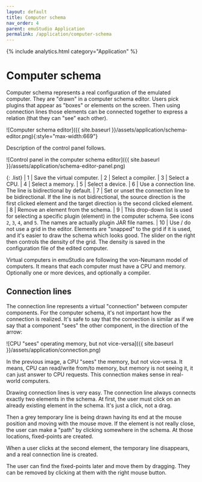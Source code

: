 ```yaml
---
layout: default
title: Computer schema
nav_order: 4
parent: emuStudio Application
permalink: /application/computer-schema
---
```


{% include analytics.html category="Application" %}

# Computer schema

Computer schema represents a real configuration of the emulated computer. They are "drawn" in a computer schema editor.
Users pick plugins that appear as "boxes" or elements on the screen. Then using connection lines those elements can be
connected together to express a relation (that they can "see" each other).

![Computer schema editor]({{ site.baseurl }}/assets/application/schema-editor.png){:style="max-width:669"}

Description of the control panel follows.

![Control panel in the computer schema editor]({{ site.baseurl }}/assets/application/schema-editor-panel.png)

{: .list}
| <span class="circle">1</span> | Save the virtual computer.
| <span class="circle">2</span> | Select a compiler.
| <span class="circle">3</span> | Select a CPU.
| <span class="circle">4</span> | Select a memory.
| <span class="circle">5</span> | Select a device.
| <span class="circle">6</span> | Use a connection line. The line is bidirectional by default.
| <span class="circle">7</span> | Set or unset the connection line to be bidirectional. If the line is not bidirectional, the source direction is the first clicked element and the target direction is the second clicked element.
| <span class="circle">8</span> | Remove an element from the schema.
| <span class="circle">9</span> | This drop-down list is used for selecting a specific plugin (element) in the computer schema. See icons `2`, `3`, `4`, and `5`. The names are actually plugin JAR file names.
| <span class="circle">10</span> | Use / do not use a grid in the editor. Elements are "snapped" to the grid if it is used, and it's easier to draw the schema which looks good. The slider on the right then controls the density of the grid. The density is saved in the configuration file of the edited computer.

Virtual computers in emuStudio are following the von-Neumann model of computers. It means that each computer must have
a CPU and memory. Optionally one or more devices, and optionally a compiler.

## Connection lines

The connection line represents a virtual "connection" between computer components. For the computer schema, it's not
important how the connection is realized. It's safe to say that the connection is similar
as if we say that a component "sees" the other component, in the direction of the arrow:

![CPU "sees" operating memory, but not vice-versa]({{ site.baseurl }}/assets/application/connection.png)

In the previous image, a CPU "sees" the memory, but not vice-versa. It means, CPU can read/write from/to memory, but
memory is not seeing it, it can just answer to CPU requests. This connection makes
sense in real-world computers.

Drawing connection lines is very easy. The connection line always connects exactly two elements in the schema.
At first, the user must click on an already existing element in the schema. It's just a click, not
a drag.

Then a grey temporary line is being drawn having its end at the mouse position and moving with the mouse move. If the
element is not really close, the user can make a "path" by clicking somewhere in the
schema. At those locations, fixed-points are created.

When a user clicks at the second element, the temporary line disappears, and a real connection line is created.

The user can find the fixed-points later and move them by dragging. They can be removed by clicking at them with the
right mouse button.
